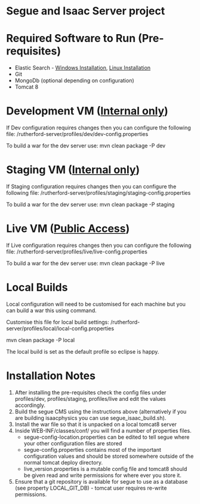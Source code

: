 Segue and Isaac Server project
=============
Required Software to Run (Pre-requisites) 
=================
* Elastic Search - [Windows Installation](http://www.elasticsearch.org/overview/elkdownloads/), [Linux Installation](http://www.elasticsearch.org/guide/en/elasticsearch/reference/current/setup-repositories.html)
* Git
* MongoDb (optional depending on configuration)
* Tomcat 8

Development VM ([Internal only](http://dev.isaacphysics.org))
=====================
If Dev configuration requires changes then you can configure the following file: /rutherford-server/profiles/dev/dev-config.properties

To build a war for the dev server use:
mvn clean package -P dev

Staging VM ([Internal only](http://staging.isaacphysics.org))
=====================
If Staging configuration requires changes then you can configure the following file: /rutherford-server/profiles/staging/staging-config.properties

To build a war for the dev server use:
mvn clean package -P staging

Live VM ([Public Access](http://live.isaacphysics.org))
=====================
If Live configuration requires changes then you can configure the following file: /rutherford-server/profiles/live/live-config.properties

To build a war for the dev server use:
mvn clean package -P live

Local Builds
===========
Local configuration will need to be customised for each machine but you can build a war this using command.

Customise this file for local build settings: /rutherford-server/profiles/local/local-config.properties

mvn clean package -P local

The local build is set as the default profile so eclipse is happy.


Installation Notes
=================
1. After installing the pre-requisites check the config files under profiles/dev, profiles/staging, profiles/live and edit the values accordingly.
2. Build the segue CMS using the instructions above (alternatively if you are building isaacphysics you can use segue_isaac_build.sh).
3. Install the war file so that it is unpacked on a local tomcat8 server
4. Inside WEB-INF/classes/conf/ you will find a number of properties files.
	* segue-config-location.properties can be edited to tell segue where your other configuration files are stored
	* segue-config.properties contains most of the important configuration values and should be stored somewhere outside of the normal tomcat deploy directory.
	* live_version.properties is a mutable config file and tomcat8 should be given read and write permissions for where ever you store it.
5. Ensure that a git repository is available for segue to use as a database (see property LOCAL_GIT_DB) - tomcat user requires re-write permissions.
